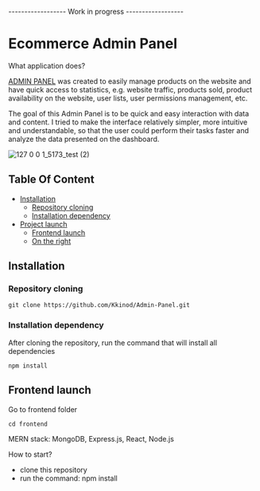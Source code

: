 

------------------ Work in progress ------------------

# Ecommerce Admin Panel

What application does?

<a href="https://adminpanelfrontend.onrender.com">ADMIN PANEL</a> was created to easily manage products on the website and have quick access to statistics, e.g. website traffic, products sold, product availability on the website, user lists, user permissions management, etc.

The goal of this Admin Panel is to be quick and easy interaction with data and content. I tried to make the interface relatively simpler, more intuitive and understandable, so that the user could perform their tasks faster and analyze the data presented on the dashboard.


![127 0 0 1_5173_test (2)](https://github.com/Kkinod/AdminPanel/assets/100312386/debcfbfe-e292-445b-aa95-0f6d648895eb)

## Table Of Content
- [Installation](#installation)
  * [Repository cloning](#repository-cloning)
  * [Installation dependency](#installation-dependency)
- [Project launch](#project-launch)
  * [Frontend launch](#frontend-launch)
  * [On the right](#on-the-right)

## Installation

### Repository cloning
```
git clone https://github.com/Kkinod/Admin-Panel.git
```

### Installation dependency 
After cloning the repository, run the command that will install all dependencies
```
npm install
```

## Frontend launch
Go to frontend folder
```
cd frontend
```






MERN stack: MongoDB, Express.js, React, Node.js


How to start?
- clone this repository
- run the command: npm install
